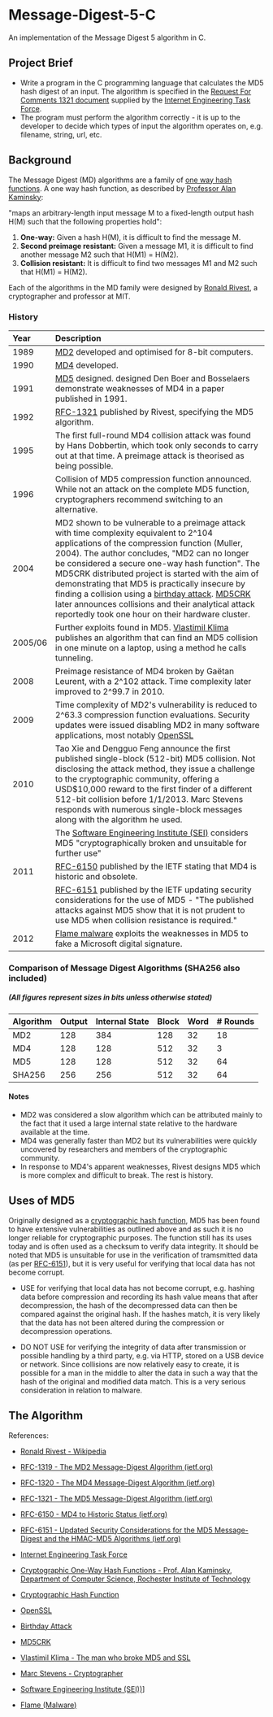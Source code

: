# Message-Digest-5-C
An implementation of the Message Digest 5 algorithm in C.

## Project Brief

* Write a program in the C programming language that calculates the MD5 hash digest of an input. The algorithm is specified in the [Request For Comments 1321 document][RFC-1321] supplied by the [Internet Engineering Task Force][IETF].
* The program must perform the algorithm correctly  - it is up to the developer to decide which types of input the algorithm operates on, e.g. filename, string, url, etc.

## Background

The Message Digest (MD) algorithms are a family of [one way hash functions][One-Way-Hash-Functions]. A one way hash function, as described by [Professor Alan Kaminsky][One-Way-Hash-Functions]:

"maps an arbitrary-length input message M to a fixed-length output hash H(M) such that the following properties hold":

1. **One-way:** Given a hash H(M), it is difficult to find the message M.
2. **Second preimage resistant:** Given a message M1, it is difficult to find another message M2 such that H(M1) = H(M2).
3. **Collision resistant:** It is difficult to find two messages M1 and M2 such that H(M1) = H(M2).

Each of the algorithms in the MD family were designed by [Ronald Rivest][RonaldRivest], a cryptographer and professor at MIT. 

### History

| Year  | Description |
|:-     |:-|
| 1989 | [MD2][RFC-1319] developed and optimised for 8-bit computers. |
| 1990 | [MD4][RFC-1320] developed.
| 1991 | [MD5][RFC-1321] designed. designed Den Boer and Bosselaers demonstrate weaknesses of MD4 in a paper published in 1991.
| 1992 | [RFC-1321][RFC-1321] published by Rivest, specifying the MD5 algorithm.
| 1995 | The first full-round MD4 collision attack was found by Hans Dobbertin, which took only seconds to carry out at that time. A preimage attack is theorised as being possible.
| 1996 | Collision of MD5 compression function announced. While not an attack on the complete MD5 function, cryptographers recommend switching to an alternative.
| 2004 | MD2 shown to be vulnerable to a preimage attack with time complexity equivalent to 2^104 applications of the compression function (Muller, 2004). The author concludes, "MD2 can no longer be considered a secure one-way hash function". The MD5CRK distributed project is started with the aim of demonstrating that MD5 is practically insecure by finding a collision using a [birthday attack][BirthdayAttack]. [MD5CRK][MD5CRK] later announces collisions and their analytical attack reportedly took one hour on their hardware cluster.
| 2005/06 | Further exploits found in MD5. [Vlastimil Klima][VlastimilKlima] publishes an algorithm that can find an MD5 collision in one minute on a laptop, using a method he calls tunneling.
| 2008 | Preimage resistance of MD4 broken by Gaëtan Leurent, with a 2^102 attack. Time complexity later improved to 2^99.7 in 2010.
| 2009 | Time complexity of MD2's vulnerability is reduced to 2^63.3 compression function evaluations. Security updates were issued disabling MD2 in many software applications, most notably [OpenSSL][OpenSSL]
| 2010 | Tao Xie and Dengguo Feng announce the first published single-block (512-bit) MD5 collision. Not disclosing the attack method, they issue a challenge to the cryptographic community, offering a USD$10,000 reward to the first finder of a different 512-bit collision before 1/1/2013. Marc Stevens responds with numerous single-block messages along with the algorithm he used.
|| The [Software Engineering Institute (SEI)][SEI] considers MD5 "cryptographically broken and unsuitable for further use"
| 2011 | [RFC-6150][RFC-6150] published by the IETF stating that MD4 is historic and obsolete.
|  | [RFC-6151][RFC-6151] published by the IETF updating security considerations for the use of MD5 - "The published attacks against MD5 show that it is not prudent to use MD5 when collision resistance is required."
| 2012 | [Flame malware][FlameMalware] exploits the weaknesses in MD5 to fake a Microsoft digital signature.


### Comparison of Message Digest Algorithms (SHA256 also included)
##### (All figures represent sizes in bits unless otherwise stated)

| Algorithm | Output    | Internal State | Block | Word | # Rounds
|:-         |:-         |:-              |:-     |:-    |:-
| MD2       | 128       | 384            | 128   | 32   | 18
| MD4       | 128       | 128            | 512   | 32   | 3
| MD5       | 128       | 128            | 512   | 32   | 64
| SHA256    | 256       | 256            | 512   | 32   | 64

#### Notes
* MD2 was considered a slow algorithm which can be attributed mainly to the fact that it used a large internal state relative to the hardware available at the time.
* MD4 was generally faster than MD2 but its vulnerabilities were quickly uncovered by researchers and members of the cryptographic community.
* In response to MD4's apparent weaknesses, Rivest designs MD5 which is more complex and difficult to break. The rest is history.

## Uses of MD5

Originally designed as a [cryptographic hash function][CryptographicHashFunction], MD5 has been found to have extensive vulnerabilities as outlined above and as such it is no longer reliable for cryptographic purposes. The function still has its uses today and is often used as a checksum to verify data integrity. It should be noted that MD5 is unsuitable for use in the verification of tramsmitted data (as per [RFC-6151][RFC-6151]), but it is very useful for verifying that local data has not become corrupt.
    
* USE for verifying that local data has not become corrupt, e.g. hashing data before compression and recording its hash value means that after decompression, the hash of the decompressed data can then be compared against the original hash. If the hashes match, it is very likely that the data has not been altered during the compression or decompression operations.

* DO NOT USE for verifying the integrity of data after transmission or possible handling by a third party, e.g. via HTTP, stored on a USB device or network. Since collisions are now relatively easy to create, it is possible for a man in the middle to alter the data in such a way that the hash of the original and modified data match. This is a very serious consideration in relation to malware.

## The Algorithm

References:

[RonaldRivest]: https://en.wikipedia.org/wiki/Ronald_Rivest
* [Ronald Rivest - Wikipedia][RonaldRivest]

[RFC-1319]: https://tools.ietf.org/html/rfc1319
* [RFC-1319 - The MD2 Message-Digest Algorithm (ietf.org)][RFC-1319]

[RFC-1320]: https://tools.ietf.org/html/rfc1320
* [RFC-1320 - The MD4 Message-Digest Algorithm (ietf.org)][RFC-1320]

[RFC-1321]: https://www.ietf.org/rfc/rfc1321.txt
* [RFC-1321 - The MD5 Message-Digest Algorithm (ietf.org)][RFC-1321]

[RFC-6150]: https://tools.ietf.org/html/rfc6150
* [RFC-6150 - MD4 to Historic Status (ietf.org)][RFC-6150]

[RFC-6151]: https://tools.ietf.org/html/rfc6151
* [RFC-6151 - Updated Security Considerations for the MD5 Message-Digest and the HMAC-MD5 Algorithms (ietf.org)][RFC-6151]

[IETF]: https://www.ietf.org/
* [Internet Engineering Task Force][IETF]

[One-Way-Hash-Functions]: https://www.cs.rit.edu/~ark/lectures/onewayhash/onewayhash.shtml
* [Cryptographic One-Way Hash Functions - Prof. Alan Kaminsky, Department of Computer Science, Rochester Institute of Technology][One-Way-Hash-Functions]

[CryptographicHashFunction]: https://en.wikipedia.org/wiki/Cryptographic_hash_function
* [Cryptographic Hash Function][CryptographicHashFunction]


[OpenSSL]: https://www.openssl.org/
* [OpenSSL][OpenSSL]

[BirthdayAttack]: https://en.wikipedia.org/wiki/Birthday_attack
* [Birthday Attack][BirthdayAttack]

[MD5CRK]: https://en.wikipedia.org/wiki/MD5CRK
* [MD5CRK][MD5CRK]

[VlastimilKlima]: https://en.wikipedia.org/wiki/Vlastimil_Klima
* [Vlastimil Klima - The man who broke MD5 and SSL][VlastimilKlima]

[Marc_Stevens]: https://en.wikipedia.org/wiki/Marc_Stevens_(cryptology)
* [Marc Stevens - Cryptographer][Marc_Stevens]

[SEI]: https://en.wikipedia.org/wiki/CMU_Software_Engineering_Institute
* [Software Engineering Institute (SEI))][SEI]]

[FlameMalware]: https://en.wikipedia.org/wiki/Flame_(malware)
* [Flame (Malware)][FlameMalware]